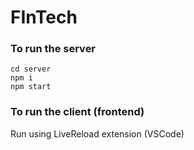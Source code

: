 # FInTech

### To run the server
```
cd server
npm i
npm start
```

### To run the client (frontend)
Run using LiveReload extension (VSCode)
